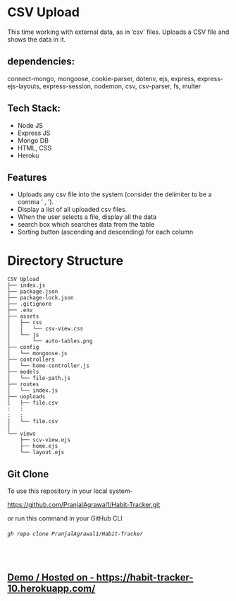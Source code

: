 # CSV Upload
This time working with external data, as in ‘csv’ files. Uploads a CSV file and shows the data in it.

## dependencies:
connect-mongo, mongoose, cookie-parser, dotenv, ejs, express, express-ejs-layouts, express-session, nodemon, csv, csv-parser, fs, multer


## Tech Stack:
- Node JS
- Express JS
- Mongo DB
- HTML, CSS
- Heroku


## Features
- Uploads any csv file into the system (consider the delimiter to be a comma ‘ , ’).
- Display a list of all uploaded csv files.
- When the user selects a file, display all the data
- search box which searches data from the table
- Sorting button (ascending and descending) for each column




# Directory Structure

```
CSV Upload
├── index.js
├── package.json
├── package-lock.json
├── .gitignore
├── .env
├── assets
│   ├── css
│   │   └── csv-view.css
│   └── js
│       └── auto-tables.png
├── config
│   └── mongoose.js
├── controllers
│   └── home-controller.js
├── models
│   └── file-path.js
├── routes
│   └── index.js
├── uoploads
│   ├── file.csv
:   :
:   :
│   └── file.csv
│     
└── views
    ├── scv-view.ejs
    ├── home.ejs
    └── layout.ejs

```

  
## Git Clone
To use this repository in your local system-

<a href="https://github.com/PranjalAgrawal1/Habit-Tracker.git" target="_blank">https://github.com/PranjalAgrawal1/Habit-Tracker.git </a>

or run this command in your GitHub CLI

###### `gh repo clone PranjalAgrawal1/Habit-Tracker`
<br>



## <a href = "https://habit-tracker-10.herokuapp.com/" target="_blank"> Demo / Hosted on - https://habit-tracker-10.herokuapp.com/ </a>




